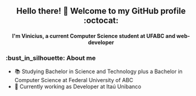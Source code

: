 <h2 align="center">Hello there! 👋 Welcome to my GitHub profile :octocat: </h2>
<h4 align="center">I'm Vinicius, a current Computer Science student at UFABC and web-developer</span>

<h3>:bust_in_silhouette: About me</h3>

* :books: Studying Bachelor in Science and Technology plus a Bachelor in Computer Science at Federal University of ABC
* :briefcase: Currently working as Developer at Itaú Unibanco
